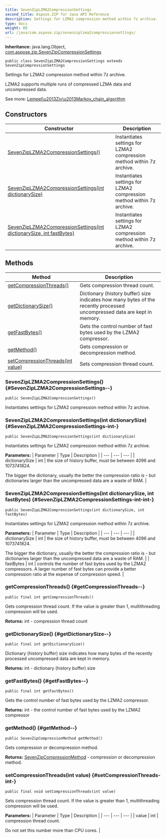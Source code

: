 ```yaml
---
title: SevenZipLZMA2CompressionSettings
second_title: Aspose.ZIP for Java API Reference
description: Settings for LZMA2 compression method within 7z archive.
type: docs
weight: 88
url: /java/com.aspose.zip/sevenziplzma2compressionsettings/
---
```


**Inheritance:**
java.lang.Object, [com.aspose.zip.SevenZipCompressionSettings](../../com.aspose.zip/sevenzipcompressionsettings)
```
public class SevenZipLZMA2CompressionSettings extends SevenZipCompressionSettings
```

Settings for LZMA2 compression method within 7z archive.

LZMA2 supports multiple runs of compressed LZMA data and uncompressed data.

See more: [Lempel\\u2013Ziv\\u2013Markov\_chain\_algorithm][Lempel_u2013Ziv_u2013Markov_chain_algorithm]


[Lempel_u2013Ziv_u2013Markov_chain_algorithm]: https://en.wikipedia.org/wiki/Lempel\u2013Ziv\u2013Markov_chain_algorithm
## Constructors

| Constructor | Description |
| --- | --- |
| [SevenZipLZMA2CompressionSettings()](#SevenZipLZMA2CompressionSettings--) | Instantiates settings for LZMA2 compression method within 7z archive. |
| [SevenZipLZMA2CompressionSettings(int dictionarySize)](#SevenZipLZMA2CompressionSettings-int-) | Instantiates settings for LZMA2 compression method within 7z archive. |
| [SevenZipLZMA2CompressionSettings(int dictionarySize, int fastBytes)](#SevenZipLZMA2CompressionSettings-int-int-) | Instantiates settings for LZMA2 compression method within 7z archive. |
## Methods

| Method | Description |
| --- | --- |
| [getCompressionThreads()](#getCompressionThreads--) | Gets compression thread count. |
| [getDictionarySize()](#getDictionarySize--) | Dictionary (history buffer) size indicates how many bytes of the recently processed uncompressed data are kept in memory. |
| [getFastBytes()](#getFastBytes--) | Gets the control number of fast bytes used by the LZMA2 compressor. |
| [getMethod()](#getMethod--) | Gets compression or decompression method. |
| [setCompressionThreads(int value)](#setCompressionThreads-int-) | Sets compression thread count. |
### SevenZipLZMA2CompressionSettings() {#SevenZipLZMA2CompressionSettings--}
```
public SevenZipLZMA2CompressionSettings()
```


Instantiates settings for LZMA2 compression method within 7z archive.

### SevenZipLZMA2CompressionSettings(int dictionarySize) {#SevenZipLZMA2CompressionSettings-int-}
```
public SevenZipLZMA2CompressionSettings(int dictionarySize)
```


Instantiates settings for LZMA2 compression method within 7z archive.

**Parameters:**
| Parameter | Type | Description |
| --- | --- | --- |
| dictionarySize | int | the size of history buffer, must be between 4096 and 1073741824.

The bigger the dictionary, usually the better the compression ratio is - but dictionaries larger than the uncompressed data are a waste of RAM. |

### SevenZipLZMA2CompressionSettings(int dictionarySize, int fastBytes) {#SevenZipLZMA2CompressionSettings-int-int-}
```
public SevenZipLZMA2CompressionSettings(int dictionarySize, int fastBytes)
```


Instantiates settings for LZMA2 compression method within 7z archive.

**Parameters:**
| Parameter | Type | Description |
| --- | --- | --- |
| dictionarySize | int | the size of history buffer, must be between 4096 and 1073741824.

The bigger the dictionary, usually the better the compression ratio is - but dictionaries larger than the uncompressed data are a waste of RAM. |
| fastBytes | int | controls the number of fast bytes used by the LZMA2 compressors. A larger number of fast bytes can provide a better compression ratio at the expense of compression speed. |

### getCompressionThreads() {#getCompressionThreads--}
```
public final int getCompressionThreads()
```


Gets compression thread count. If the value is greater than 1, multithreading compression will be used.

**Returns:**
int - compression thread count
### getDictionarySize() {#getDictionarySize--}
```
public final int getDictionarySize()
```


Dictionary (history buffer) size indicates how many bytes of the recently processed uncompressed data are kept in memory.

**Returns:**
int - dictionary (history buffer) size
### getFastBytes() {#getFastBytes--}
```
public final int getFastBytes()
```


Gets the control number of fast bytes used by the LZMA2 compressor.

**Returns:**
int - the control number of fast bytes used by the LZMA2 compressor
### getMethod() {#getMethod--}
```
public SevenZipCompressionMethod getMethod()
```


Gets compression or decompression method.

**Returns:**
[SevenZipCompressionMethod](../../com.aspose.zip/sevenzipcompressionmethod) - compression or decompression method.
### setCompressionThreads(int value) {#setCompressionThreads-int-}
```
public final void setCompressionThreads(int value)
```


Sets compression thread count. If the value is greater than 1, multithreading compression will be used.

**Parameters:**
| Parameter | Type | Description |
| --- | --- | --- |
| value | int | compression thread count.

Do not set this number more than CPU cores. |


